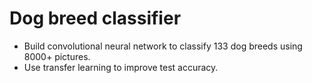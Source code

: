 # Dog breed classifier
  - Build convolutional neural network to classify 133 dog breeds using 8000+ pictures.
  - Use transfer learning to improve test accuracy.
